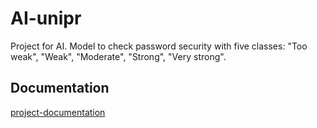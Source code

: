 # AI-unipr
Project for AI. Model to check password security with five classes: "Too weak", "Weak", "Moderate", "Strong", "Very strong".

## Documentation
[project-documentation](./project-documentation.pdf)
